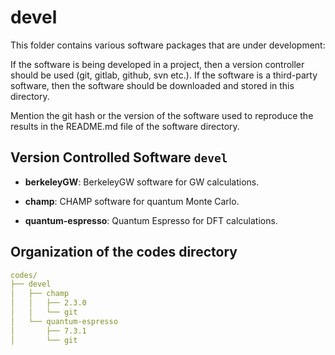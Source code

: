 # devel

This folder contains various software packages that are under development:

If the software is being developed in a project, then a version controller should be used (git, gitlab, github, svn etc.). If the software is a third-party software, then the software should be downloaded and stored in this directory.

Mention the git hash or the version of the software used to reproduce the results in the README.md file of the software directory.

## Version Controlled Software `devel`

- **berkeleyGW**: BerkeleyGW software for GW calculations.

- **champ**: CHAMP software for quantum Monte Carlo.

- **quantum-espresso**: Quantum Espresso for DFT calculations.


## Organization of the codes directory

``` yaml
codes/
├── devel
│   ├── champ
│   │   ├── 2.3.0
│   │   └── git
│   └── quantum-espresso
│       ├── 7.3.1
│       └── git
```